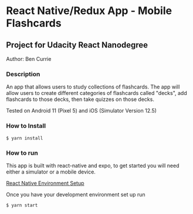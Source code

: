 # React Native/Redux App - Mobile Flashcards  
## Project for Udacity React Nanodegree
Author: Ben Currie

### Description
An app that allows users to study collections of flashcards. The app will allow users to create different categories of flashcards called "decks", add flashcards to those decks, then take quizzes on those decks.

Tested on Android 11 (Pixel 5) and iOS (Simulator Version 12.5)

### How to Install
```
$ yarn install
```

### How to run
This app is built with react-native and expo, to get started you will need either a simulator or a mobile device. 

[React Native Environment Setup](https://reactnative.dev/docs/environment-setup)

Once you have your development environment set up run
```
$ yarn start
```